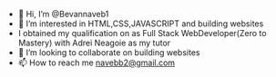 - 👋 Hi, I’m @Bevannaveb1
- 👀 I’m interested in HTML,CSS,JAVASCRIPT and building websites
- I obtained my qualification on as Full Stack WebDeveloper(Zero to Mastery) with Adrei Neagoie as my tutor
- 💞️ I’m looking to collaborate on building websites
- 📫 How to reach me navebb2@gmail.com

<!---
Bevannaveb1/Bevannaveb1 is a ✨ special ✨ repository because its `README.md` (this file) appears on your GitHub profile.
You can click the Preview link to take a look at your changes.
--->
